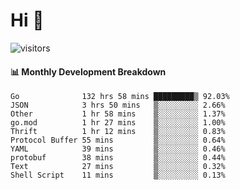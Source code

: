 # Hi 👋
 
![visitors](https://visitor-badge.glitch.me/badge?page_id=sorcererxw.sorcererx)

#### 📊 Monthly Development Breakdown

<!--START_SECTION:waka-->
```text
Go              132 hrs 58 mins █████████▒ 92.03%
JSON            3 hrs 50 mins   ▒░░░░░░░░░ 2.66%
Other           1 hr 58 mins    ▒░░░░░░░░░ 1.37%
go.mod          1 hr 27 mins    ▒░░░░░░░░░ 1.00%
Thrift          1 hr 12 mins    ▒░░░░░░░░░ 0.83%
Protocol Buffer 55 mins         ▒░░░░░░░░░ 0.64%
YAML            39 mins         ▒░░░░░░░░░ 0.46%
protobuf        38 mins         ▒░░░░░░░░░ 0.44%
Text            27 mins         ▒░░░░░░░░░ 0.32%
Shell Script    11 mins         ▒░░░░░░░░░ 0.13%
```
<!--END_SECTION:waka-->
